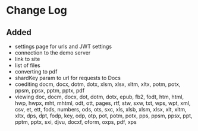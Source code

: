 # Change Log

##
## Added
- settings page for urls and JWT settings
- connection to the demo server
- link to site
- list of files
- converting to pdf
- shardKey param to url for requests to Docs
- coediting docm, docx, dotm, dotx, xlsm, xlsx, xltm, xltx, potm, potx, ppsm, ppsx, pptm, pptx, pdf
- viewing doc, docm, docx, dot, dotm, dotx, epub, fb2, fodt, htm, html, hwp, hwpx, mht, mhtml, odt, ott, pages, rtf, stw, sxw, txt, wps, wpt, xml, csv, et, ett, fods, numbers, ods, ots, sxc, xls, xlsb, xlsm, xlsx, xlt, xltm, xltx, dps, dpt, fodp, key, odp, otp, pot, potm, potx, pps, ppsm, ppsx, ppt, pptm, pptx, sxi, djvu, docxf, oform, oxps, pdf, xps
